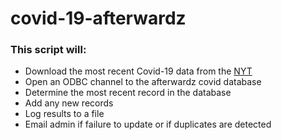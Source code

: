 # covid-19-afterwardz

### This script will: 

  * Download the most recent Covid-19 data from the [NYT](https://github.com/nytimes/covid-19-data)
  * Open an ODBC channel to the afterwardz covid database
  * Determine the most recent record in the database
  * Add any new records
  * Log results to a file
  * Email admin if failure to update or if duplicates are detected

